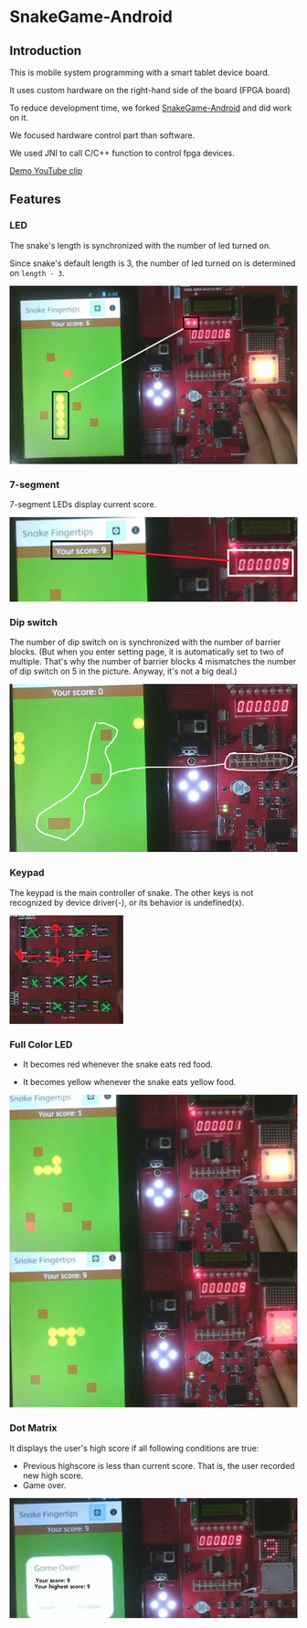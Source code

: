 # SnakeGame-Android

## Introduction
This is mobile system programming with a smart tablet device board.

It uses custom hardware on the right-hand side of the board (FPGA board)

To reduce development time, we forked [SnakeGame-Android](https://github.com/YangDai2003/SnakeGame-Android) and did work on it.

We focused hardware control part than software.

We used JNI to call C/C++ function to control fpga devices.

[Demo YouTube clip](https://youtube.com/watch?v=HBxpRqMa0Ok)

## Features

### LED
The snake's length is synchronized with the number of led turned on.

Since snake's default length is 3, the number of led turned on is determined on `length - 3`.

![led](images/led.png)

### 7-segment
7-segment LEDs display current score.

![segment](images/segment.png)

### Dip switch
The number of dip switch on is synchronized with the number of barrier blocks. (But when you enter setting page, it is automatically set to two of multiple. That's why the number of barrier blocks 4 mismatches the number of dip switch on 5 in the picture. Anyway, it's not a big deal.)


![dipsw](images/dipsw.png)

### Keypad
The keypad is the main controller of snake. The other keys is not recognized by device driver(-), or its behavior is undefined(x).


![keypad](images/keypad.png)

### Full Color LED
- It becomes red whenever the snake eats red food.

- It becomes yellow whenever the snake eats yellow food.

![fled](images/fled.png)

### Dot Matrix
It displays the user's high score if all following conditions are true:
- Previous highscore is less than current score. That is, the user recorded new high score.
- Game over.

![dotmatrix](images/dotmatrix.png)
